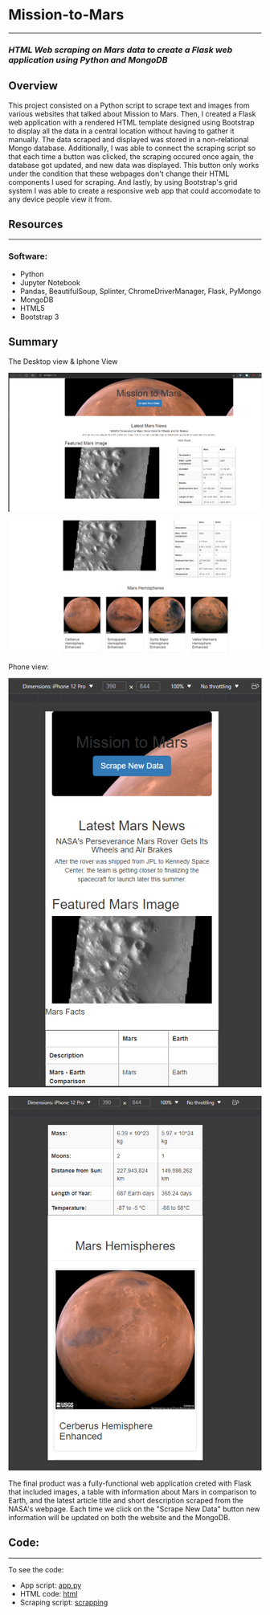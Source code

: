 # Mission-to-Mars
---
### _HTML Web scraping on Mars data to create a Flask web application using Python and MongoDB_

## Overview

This project consisted on a Python script to scrape text and images from various websites that talked about Mission to Mars. Then, I created a Flask web application with a rendered HTML template designed using Bootstrap to display all the data in a central location without having to gather it manually. The data scraped and displayed was stored in a non-relational Mongo database. Additionally, I was able to connect the scraping script so that each time a button was clicked, the scraping occured once again, the database got updated, and new data was displayed. This button only works under the condition that these webpages don't change their HTML components I used for scraping. And lastly, by using Bootstrap's grid system I was able to create a responsive web app that could accomodate to any device people view it from.

## Resources
---
### Software:
* Python
* Jupyter Notebook
* Pandas, BeautifulSoup, Splinter, ChromeDriverManager, Flask, PyMongo
* MongoDB
* HTML5
* Bootstrap 3

## Summary

The Desktop view & Iphone View

![ScreenShot](/screenshots/mission_to_mars_desktop1.png)

![ScreenShot](/screenshots/mission_to_mars_desktop2.png)

Phone view:

![ScreenShot](/screenshots/iPhone_view1.png)

![ScreenShot](/screenshots/iPhone_view_2.png)

The final product was a fully-functional web application creted with Flask that included images, a table with information about Mars in comparison to Earth, and the latest article title and short description scraped from the NASA's webpage. Each time we click on the "Scrape New Data" button new information will be updated on both the website and the MongoDB.

## Code:
---

To see the code:

* App script: [app.py](path/to/app.py)
* HTML code: [html](path/to/templates)
* Scraping script: [scrapping](path/to/scraping.py)
